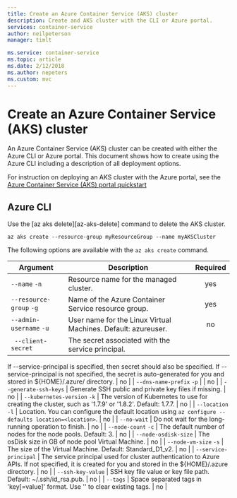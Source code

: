 ```yaml
---
title: Create an Azure Container Service (AKS) cluster
description: Create and AKS cluster with the CLI or Azure portal.
services: container-service
author: neilpeterson
manager: timlt

ms.service: container-service
ms.topic: article
ms.date: 2/12/2018
ms.author: nepeters
ms.custom: mvc
---
```


# Create an Azure Container Service (AKS) cluster

An Azure Container Service (AKS) cluster can be created with either the Azure CLI or Azure portal. This document shows how to create using the Azure CLI including a description of all deployment options.

For instruction on deploying an AKS cluster with the Azure portal, see the [Azure Container Service (AKS) portal quickstart][aks-portal-quickstart] 

## Azure CLI

Use the [az aks delete][az-aks-delete] command to delete the AKS cluster.

```azurecli-interactive
az aks create --resource-group myResourceGroup --name myAKSCluster
```

The following options are available with the `az aks create` command.

| Argument | Description | Required |
|---|---|:---:|
| `--name` `-n` | Resource name for the managed cluster. | yes |
| `--resource-group` `-g` | Name of the Azure Container Service resource group. | yes |
| `--admin-username` `-u` | User name for the Linux Virtual Machines.  Default: azureuser. | no |
| ` --client-secret` | The secret associated with the service principal. 
If --service-principal is specified, then secret should also be specified. 
If --service-principal is not specified, the secret is auto-generated for you and stored in ${HOME}/.azure/ directory. | no |
| `--dns-name-prefix` `-p` | | no |
| `--generate-ssh-keys` | Generate SSH public and private key files if missing. | no |
| `--kubernetes-version` `-k` | The version of Kubernetes to use for creating the cluster, such as '1.7.9' or '1.8.2'.  Default: 1.7.7. | no |
| `--location` `-l` | Location. You can configure the default location using `az configure --defaults location=<location>`. | no |
| `--no-wait` | Do not wait for the long-running operation to finish. | no |
| `--node-count` `-c` | The default number of nodes for the node pools.  Default: 3. | no |
| `--node-osdisk-size` | The osDisk size in GB of node pool Virtual Machine. | no |
| `--node-vm-size` `-s` | The size of the Virtual Machine.  Default: Standard_D1_v2. | no |
| `--service-principal` | The service principal used for cluster authentication to Azure APIs. 
If not specified, it is created for you and stored in the ${HOME}/.azure directory. | no |
| `--ssh-key-value` | SSH key file value or key file path.  Default: ~/.ssh/id_rsa.pub. | no |
| `--tags` | Space separated tags in 'key[=value]' format. Use '' to clear existing tags. | no |

<!-- LINKS - internal -->
[az-group-create]: /cli/azure/aks?view=azure-cli-latest#az_aks_create
[aks-portal-quickstart]: kubernetes-walkthrough-portal.md